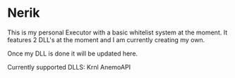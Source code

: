 # Nerik

This is my personal Executor with a basic whitelist system at the moment.
It features 2 DLL's at the moment and I am currently creating my own.

Once my DLL is done it will be updated here.

Currently supported DLLS:
Krnl
AnemoAPI
